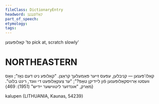 ```yaml
---
fileClass: DictionaryEntry
headword: קאַלופּענען
part_of_speech: 
etymology: 
tags: 
---
```

קאַלופּענען
'to pick at, scratch slowly'

NORTHEASTERN
==============

קאַלו'פּענען — קניבלען, עפּעס זייער פּאַמעלעך קראַצן. "קאַלופּע ניט דעם נאָז"; וואָס וועסטו אַרויסקאַלופּענען פֿון ליידיקן טאָפּ?"; "ער צעקאַלופּעט די וווּנד, רינט בלוט". 
{מאַרק, "אונדזער ליטווישער ייִדיש" (1951): 469}

kalupen {LITHUANIA, Kaunas, 54239}
